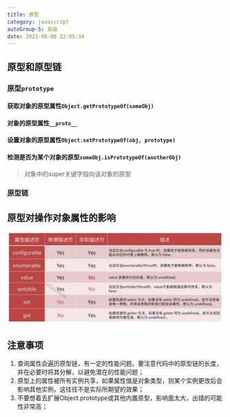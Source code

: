 ```yaml
---
title: 原型
category: javascript
autoGroup-5: 高级
date: 2021-06-08 22:05:34
---
```


> 

## 原型和原型链

### 原型`prototype`

#### 获取对象的原型属性`Object.getPrototypeOf(someObj)`

#### 对象的原型属性`__proto__`

#### 设置对象的原型属性`Object.setPrototypeOf(obj, prototype)`

#### 检测是否为某个对象的原型`someObj.isPrototypeOf(anotherObj)`

> 对象中的super关键字指向该对象的原型

### 原型链

## 原型对操作对象属性的影响

![image-20210602221416455](assets/image-20210602221416455.png)

## 注意事项

1. 查询属性会遍历原型链，有一定的性能问题。要注意代码中的原型链的长度，并在必要时将其分解，以避免潜在的性能问题；
2. 原型上的属性被所有实例共享，如果属性值是对象类型，则某个实例更改后会影响其他实例，这往往不是实际所期望的效果；
3. 不要想着去扩展Object.prototype或其他内置原型，影响面太大，出错的可能性非常高；